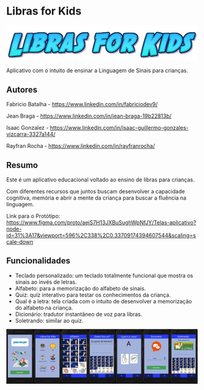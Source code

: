# Libras for Kids

![logo](/Images/logoLibras4Kids.jpeg)

Aplicativo com o intuito de ensinar a Linguagem de Sinais para crianças.

## Autores
Fabricio Batalha - https://www.linkedin.com/in/fabriciodev9/

Jean Braga - https://www.linkedin.com/in/jean-braga-19b22813b/

Isaac Gonzalez - https://www.linkedin.com/in/isaac-guillermo-gonzales-vizcarra-3327a144/

Rayfran Rocha - https://www.linkedin.com/in/rayfranrocha/


## Resumo

Este é um aplicativo educacional voltado ao ensino de libras para crianças. 

Com diferentes recursos que juntos buscam desenvolver a capacidade cognitiva, memória e abrir a mente da criança para buscar a fluência na linguagem.

Link para o Protótipo: https://www.figma.com/proto/aejS7H13JXBuSughWpNfJY/Telas-aplicativo?node-id=31%3A17&viewport=596%2C338%2C0.33709174394607544&scaling=scale-down

## Funcionalidades
* Teclado personalizado: um teclado totalmente funcional que mostra os sinais ao invés de letras.
* Alfabeto: para a memorização do alfabeto de sinais.
* Quiz: quiz interativo para testar os conhecimentos da criança. 
* Qual é a letra: tela criada com o intuito de desenvolver a memorização do alfabeto na criança. 
* Dicionário: tradutor instantâneo de voz para libras. 
* Soletrando: similar ao quiz.

![telas](/Images/Telas.png)
